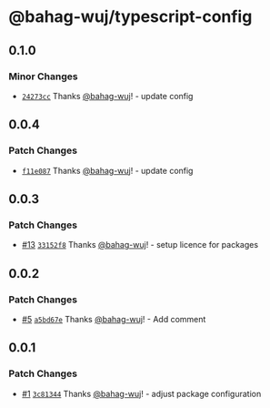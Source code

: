 # @bahag-wuj/typescript-config

## 0.1.0

### Minor Changes

- [`24273cc`](https://github.com/bahag-buttf/bahag-design-system/commit/24273cc1e8d3a79f84f35d8ce9896068d0f65156) Thanks [@bahag-wuj](https://github.com/bahag-wuj)! - update config

## 0.0.4

### Patch Changes

- [`f11e087`](https://github.com/bahag-buttf/bahag-design-system/commit/f11e08720f7942c82330daf6d87e91c2b0e0d148) Thanks [@bahag-wuj](https://github.com/bahag-wuj)! - update config

## 0.0.3

### Patch Changes

- [#13](https://github.com/bahag-buttf/bahag-design-system/pull/13) [`33152f8`](https://github.com/bahag-buttf/bahag-design-system/commit/33152f8af0db81d38f35df333c9451922c5936d1) Thanks [@bahag-wuj](https://github.com/bahag-buttf)! - setup licence for packages

## 0.0.2

### Patch Changes

- [#5](https://github.com/bahag-buttf/bahag-design-system/pull/5) [`a5bd67e`](https://github.com/bahag-buttf/bahag-design-system/commit/a5bd67e7b14574516fe0bd4af225444ec5570752) Thanks [@bahag-wuj](https://github.com/bahag-buttf)! - Add comment

## 0.0.1

### Patch Changes

- [#1](https://github.com/bahag-buttf/bahag-design-system/pull/1) [`3c81344`](https://github.com/bahag-buttf/bahag-design-system/commit/3c81344024aae732d461f2d516111fc7508bec79) Thanks [@bahag-wuj](https://github.com/bahag-buttf)! - adjust package configuration

